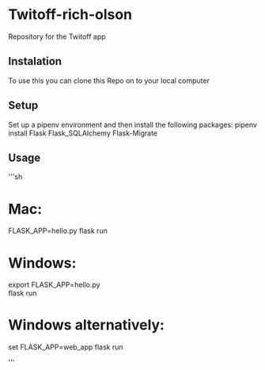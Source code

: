 # Twitoff-rich-olson
Repository for the Twitoff app


## Instalation

To use this you can clone this Repo on to your
local computer

## Setup

Set up a pipenv environment and then install the 
following packages:
    pipenv install Flask Flask_SQLAlchemy Flask-Migrate

## Usage

'''sh
# Mac:
FLASK_APP=hello.py flask run

# Windows:
export FLASK_APP=hello.py   
flask run

# Windows alternatively:
set FLASK_APP=web_app
flask run

'''
